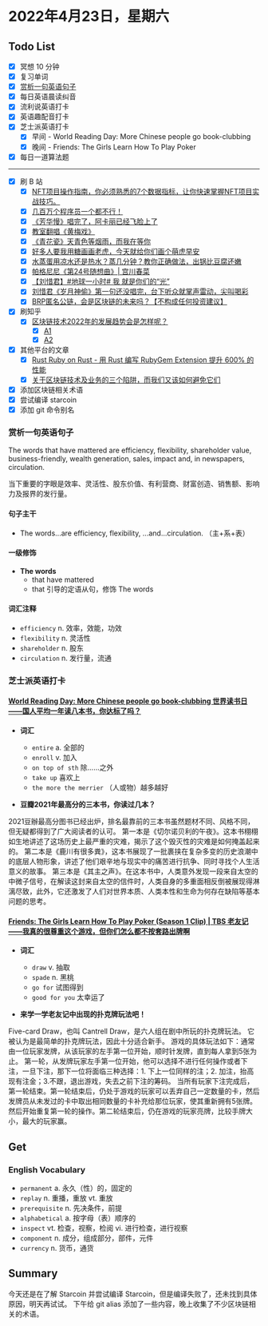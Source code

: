 # 2022年4月23日，星期六

## Todo List

- [x] 冥想 10 分钟
- [x] 复习单词
- [x] [赏析一句英语句子](#赏析一句英语句子)
- [x] 每日英语晨读纠音
- [x] 流利说英语打卡
- [x] 英语趣配音打卡
- [x] 芝士派英语打卡
  - [x] 早间 - World Reading Day: More Chinese people go book-clubbing
  - [x] 晚间 - Friends: The Girls Learn How To Play Poker
- [x] 每日一道算法题
--------
- [x] 刷 B 站
  - [x] [NFT项目操作指南，你必须熟悉的7个数据指标，让你快速掌握NFT项目实战技巧。](https://b23.tv/RG0zCMB)
  - [x] [几百万个程序员一个都不行！](https://b23.tv/AuMP8Cy)
  - [x] [《芳华慢》唱完了，阿卡丽已经飞脸上了](https://b23.tv/bDViGwX)
  - [x] [教室翻唱《黄梅戏》](https://b23.tv/E8Bukxc)
  - [x] [《青花瓷》天青色等烟雨，而我在等你](https://b23.tv/c7zufuD)
  - [x] [好多人要我用糖画画老虎，今天就给你们画个萌虎早安](https://b23.tv/gHGSKV8)
  - [x] [水蒸蛋用凉水还是热水？蒸几分钟？教你正确做法，出锅比豆腐还嫩](https://b23.tv/7NYoK9F)
  - [x] [帕格尼尼《第24号随想曲》| 宫川春菜](https://b23.tv/uJKMupg)
  - [x] [【刘惜君】#地球一小时# 我 就是你们的“光”](https://b23.tv/mFVkk9O)
  - [x] [刘惜君《岁月神偷》第一句还没唱完，台下听众就掌声雷动，尖叫喝彩](https://b23.tv/rQJDsIJ)
  - [x] [BRP匿名公链，会是区块链的未来吗？【不构成任何投资建议】](https://b23.tv/LrNTiRp)
- [x] 刷知乎
  - [x] [区块链技术2022年的发展趋势会是怎样呢？](https://www.zhihu.com/question/528308531)
    - [x] [A1](https://www.zhihu.com/question/528308531/answer/2442643240)
    - [x] [A2](https://www.zhihu.com/question/528308531/answer/2447701991)
- [x] 其他平台的文章
  - [x] [Rust Ruby on Rust - 用 Rust 编写 RubyGem Extension 提升 600% 的性能](https://ruby-china.org/topics/42336)
  - [x] [关于区块链技术及业务的三个陷阱，而我们又该如何避免它们](https://cn.weforum.org/agenda/2019/12/guan-yu-qu-kuai-lian-ji-shu-ji-ye-wu-de-san-ge-xian-jing-er-wo-men-you-gai-ru-he-bi-mian-ta-men/)
- [x] 添加区块链相关术语
- [x] 尝试编译 starcoin
- [x] 添加 git 命令别名

### 赏析一句英语句子

The words that have mattered are efficiency, flexibility, shareholder value, business-friendly, wealth generation, sales, impact and, in newspapers, circulation.

当下重要的字眼是效率、灵活性、股东价值、有利营商、财富创造、销售额、影响力及报界的发行量。

#### 句子主干

- The words...are efficiency, flexibility, ...and...circulation. （主+系+表）

#### 一级修饰

- **The words**
  - that have mattered
  - that 引导的定语从句，修饰 The words

#### 词汇注释

- `efficiency` n. 效率，效能，功效
- `flexibility` n. 灵活性
- `shareholder` n. 股东
- `circulation` n. 发行量，流通

### 芝士派英语打卡

#### [World Reading Day: More Chinese people go book-clubbing 世界读书日——国人平均一年读八本书，你达标了吗？](https://reading.baicizhan.com/h5/listen-movie.html?id=633&wxapp=mint_danni_ear#/home)

- **词汇**

  - `entire` a. 全部的
  - `enroll` v. 加入
  - `on top of sth` 除……之外
  - `take up` 喜欢上
  - `the more the merrier` （人或物）越多越好

- **豆瓣2021年最高分的三本书，你读过几本？**

2021豆辦最高分图书已经出炉，排名最靠前的三本书虽然题材不同、风格不同，但无疑都得到了广大阅读者的认可。
第一本是《切尔诺贝利的午夜》。这本书栩栩如生地讲述了这场历史上最严重的灾难，揭示了这个毁灭性的灾难是如何掩盖起来的。
第二本是《鹿川有很多粪》，这本书展现了一批裹挟在复杂多变的历史浪潮中的底层人物形象，讲述了他们艰辛地与现实中的痛苦进行抗争、同时寻找个人生活意义的故事。
第三本是《其主之声》。在这本书中，人类意外发现一段来自太空的中微子信号，在解读这封来自太空的信件时，人类自身的多重面相反倒被展现得淋漓尽致，此外，它还激发了人们对世界本质、人类本性和生命为何存在缺陷等基本问题的思考。

#### [Friends: The Girls Learn How To Play Poker (Season 1 Clip) | TBS 老友记——我真的很尊重这个游戏，但你们怎么都不按套路出牌啊](http://reading.baicizhan.com/h5/listen-movie.html?id=634&wxapp=mint_danni_ear#/home)

- **词汇**

  - `draw` v. 抽取
  - `spade` n. 黑桃
  - `go for` 试图得到
  - `good for you` 太幸运了

- **来学一学老友记中出现的扑克牌玩法吧！**

Five-card Draw，也叫 Cantrell Draw，是六人组在剧中所玩的扑克牌玩法。
它被认为是最简单的扑克牌玩法，因此十分适合新手。
游戏的具体玩法如下：通常由一位玩家发牌，从该玩家的左手第一位开始，顺时针发牌，直到每人拿到5张为止。
第一轮，从发牌玩家左手第一位开始，他可以选择不进行任何操作或者下注，一旦下注，那下一位将面临三种选择：1. 下上一位同样的注；2. 加注，抬高现有注金；3.不跟，退出游戏，失去之前下注的筹码。
当所有玩家下注完成后，第一轮结束。第一轮结束后，仍处于游戏的玩家可以丢弃自己一定数量的卡，然后发牌员从未发过的卡中取出相同数量的卡补充给那位玩家，使其重新拥有5张牌。
然后开始重复第一轮的操作。第二轮结束后，仍在游戏的玩家亮牌，比较手牌大小，最大的玩家赢。

## Get

### English Vocabulary

- `permanent` a. 永久（性）的，固定的
- `replay` n. 重播，重放 vt. 重放
- `prerequisite` n. 先决条件，前提
- `alphabetical` a. 按字母（表）顺序的
- `inspect` vt. 检查，视察，检阅 vi. 进行检查，进行视察
- `component` n. 成分，组成部分，部件，元件
- `currency` n. 货币，通货

## Summary

今天还是在了解 Starcoin 并尝试编译 Starcoin，但是编译失败了，还未找到具体原因，明天再试试。
下午给 git alias 添加了一些内容，晚上收集了不少区块链相关的术语。
